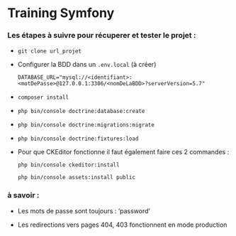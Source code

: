 # Training Symfony

### Les étapes à suivre pour récuperer et tester le projet :

* `git clone url_projet`

* Configurer la BDD dans un `.env.local`  (à créer)

  `DATABASE_URL="mysql://<identifiant>:<motDePasse>@127.0.0.1:3306/<nomDeLaBDD>?serverVersion=5.7"`

* `composer install`

* `php bin/console doctrine:database:create`

* `php bin/console doctrine:migrations:migrate`

* `php bin/console doctrine:fixtures:load`

* Pour que CKEditor fonctionne il faut également faire ces 2 commandes :

  `php bin/console ckeditor:install`
  
  `php bin/console assets:install public`
  

### à savoir :

* Les mots de passe sont toujours : ‘password’

* Les redirections vers pages 404, 403 fonctionnent en mode production

